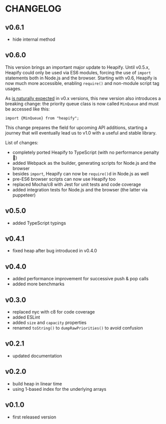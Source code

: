 
# CHANGELOG

## v0.6.1

- hide internal method

## v0.6.0

This version brings an important major update to Heapify. Until v0.5.x, Heapify could only be used via ES6 modules, forcing the use of `import` statements both in Node.js and the browser. Starting with v0.6, Heapify is now much more accessible, enabling `require()` and non-module script tag usages.

As [is naturally expected](https://semver.org/#spec-item-4) in v0.x versions, this new version also introduces a breaking change: the priority queue class is now called `MinQueue` and must be accessed like this:

    import {MinQueue} from "heapify";

This change prepares the field for upcoming API additions, starting a journey that will eventually lead us to v1.0 with a useful and stable library.

List of changes:

- completely ported Heapify to TypeScript (with no performance penalty 🎉)
- added Webpack as the builder, generating scripts for Node.js and the browser
- besides `import`, Heapify can now be `require()`d in Node.js as well
- pre-ES6 browser scripts can now use Heapify too
- replaced Mocha/c8 with Jest for unit tests and code coverage
- added integration tests for Node.js and the browser (the latter via puppeteer)

## v0.5.0

- added TypeScript typings

## v0.4.1

- fixed heap after bug introduced in v0.4.0 

## v0.4.0

- added performance improvement for successive push & pop calls
- added more benchmarks

## v0.3.0

- replaced nyc with c8 for code coverage
- added ESLint
- added `size` and `capacity` properties
- renamed `toString()` to `dumpRawPriorities()` to avoid confusion

## v0.2.1

- updated documentation

## v0.2.0

- build heap in linear time
- using 1-based index for the underlying arrays

## v0.1.0

- first released version
